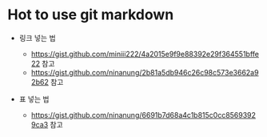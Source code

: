 Hot to use git markdown
========================
* 링크 넣는 법
  * <https://gist.github.com/miniii222/4a2015e9f9e88392e29f364551bffe22> 참고
  * <https://gist.github.com/ninanung/2b81a5db946c26c98c573e3662a92b62> 참고

* 표 넣는 법
  * <https://gist.github.com/ninanung/6691b7d68a4c1b815c0cc85693929ca3> 참고
